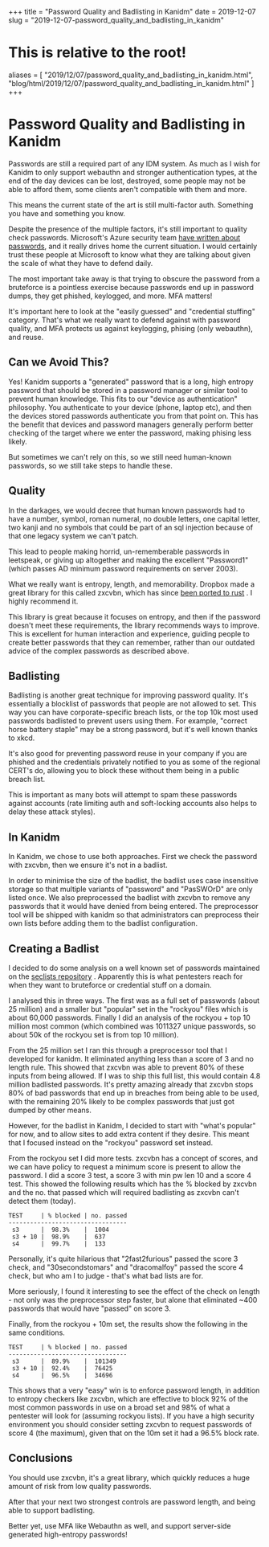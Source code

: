 +++
title = "Password Quality and Badlisting in Kanidm"
date = 2019-12-07
slug = "2019-12-07-password_quality_and_badlisting_in_kanidm"
# This is relative to the root!
aliases = [ "2019/12/07/password_quality_and_badlisting_in_kanidm.html", "blog/html/2019/12/07/password_quality_and_badlisting_in_kanidm.html" ]
+++
# Password Quality and Badlisting in Kanidm

Passwords are still a required part of any IDM system. As much as I wish
for Kanidm to only support webauthn and stronger authentication types,
at the end of the day devices can be lost, destroyed, some people may
not be able to afford them, some clients aren\'t compatible with them
and more.

This means the current state of the art is still multi-factor auth.
Something you have and something you know.

Despite the presence of the multiple factors, it\'s still important to
quality check passwords. Microsoft\'s Azure security team [have written
about
passwords](https://techcommunity.microsoft.com/t5/Azure-Active-Directory-Identity/Your-Pa-word-doesn-t-matter/ba-p/731984),
and it really drives home the current situation. I would certainly trust
these people at Microsoft to know what they are talking about given the
scale of what they have to defend daily.

The most important take away is that trying to obscure the password from
a bruteforce is a pointless exercise because passwords end up in
password dumps, they get phished, keylogged, and more. MFA matters!

It\'s important here to look at the \"easily guessed\" and \"credential
stuffing\" category. That\'s what we really want to defend against with
password quality, and MFA protects us against keylogging, phising (only
webauthn), and reuse.

## Can we Avoid This?

Yes! Kanidm supports a \"generated\" password that is a long, high
entropy password that should be stored in a password manager or similar
tool to prevent human knowledge. This fits to our \"device as
authentication\" philosophy. You authenticate to your device (phone,
laptop etc), and then the devices stored passwords authenticate you from
that point on. This has the benefit that devices and password managers
generally perform better checking of the target where we enter the
password, making phising less likely.

But sometimes we can\'t rely on this, so we still need human-known
passwords, so we still take steps to handle these.

## Quality

In the darkages, we would decree that human known passwords had to have
a number, symbol, roman numeral, no double letters, one capital letter,
two kanji and no symbols that could be part of an sql injection because
of that one legacy system we can\'t patch.

This lead to people making horrid, un-rememberable passwords in
leetspeak, or giving up altogether and making the excellent
\"Password1\" (which passes AD minimum password requirements on server
2003).

What we really want is entropy, length, and memorability. Dropbox made a
great library for this called zxcvbn, which has since [been ported to
rust](https://docs.rs/zxcvbn/2.0.0/zxcvbn/index.html) . I highly
recommend it.

This library is great because it focuses on entropy, and then if the
password doesn\'t meet these requirements, the library recommends ways
to improve. This is excellent for human interaction and experience,
guiding people to create better passwords that they can remember, rather
than our outdated advice of the complex passwords as described above.

## Badlisting

Badlisting is another great technique for improving password quality.
It\'s essentially a blocklist of passwords that people are not allowed
to set. This way you can have corporate-specific breach lists, or the
top 10k most used passwords badlisted to prevent users using them. For
example, \"correct horse battery staple\" may be a strong password, but
it\'s well known thanks to xkcd.

It\'s also good for preventing password reuse in your company if you are
phished and the credentials privately notified to you as some of the
regional CERT\'s do, allowing you to block these without them being in a
public breach list.

This is important as many bots will attempt to spam these passwords
against accounts (rate limiting auth and soft-locking accounts also
helps to delay these attack styles).

## In Kanidm

In Kanidm, we chose to use both approaches. First we check the password
with zxcvbn, then we ensure it\'s not in a badlist.

In order to minimise the size of the badlist, the badlist uses case
insensitive storage so that multiple variants of \"password\" and
\"PasSWOrD\" are only listed once. We also preprocessed the badlist with
zxcvbn to remove any passwords that it would have denied from being
entered. The preprocessor tool will be shipped with kanidm so that
administrators can preprocess their own lists before adding them to the
badlist configuration.

## Creating a Badlist

I decided to do some analysis on a well known set of passwords
maintained on the [seclists
repository](https://github.com/danielmiessler/SecLists/tree/master/Passwords)
. Apparently this is what pentesters reach for when they want to
bruteforce or credential stuff on a domain.

I analysed this in three ways. The first was as a full set of passwords
(about 25 million) and a smaller but \"popular\" set in the \"rockyou\"
files which is about 60,000 passwords. Finally I did an analysis of the
rockyou + top 10 million most common (which combined was 1011327 unique
passwords, so about 50k of the rockyou set is from top 10 million).

From the 25 million set I ran this through a preprocessor tool that I
developed for kanidm. It eliminated anything less than a score of 3 and
no length rule. This showed that zxcvbn was able to prevent 80% of these
inputs from being allowed. If I was to ship this full list, this would
contain 4.8 million badlisted passwords. It\'s pretty amazing already
that zxcvbn stops 80% of bad passwords that end up in breaches from
being able to be used, with the remaining 20% likely to be complex
passwords that just got dumped by other means.

However, for the badlist in Kanidm, I decided to start with \"what\'s
popular\" for now, and to allow sites to add extra content if they
desire. This meant that I focused instead on the \"rockyou\" password
set instead.

From the rockyou set I did more tests. zxcvbn has a concept of scores,
and we can have policy to request a minimum score is present to allow
the password. I did a score 3 test, a score 3 with min pw len 10 and a
score 4 test. This showed the following results which has the % blocked
by zxcvbn and the no. that passed which will required badlisting as
zxcvbn can\'t detect them (today).

    TEST     | % blocked | no. passed
    ---------------------------------
     s3      |  98.3%    |  1004
     s3 + 10 |  98.9%    |  637
     s4      |  99.7%    |  133

Personally, it\'s quite hilarious that \"2fast2furious\" passed the
score 3 check, and \"30secondstomars\" and \"dracomalfoy\" passed the
score 4 check, but who am I to judge - that\'s what bad lists are for.

More seriously, I found it interesting to see the effect of the check on
length - not only was the preprocessor step faster, but alone that
eliminated \~400 passwords that would have \"passed\" on score 3.

Finally, from the rockyou + 10m set, the results show the following in
the same conditions.

    TEST     | % blocked | no. passed
    ---------------------------------
     s3      |  89.9%    |  101349
     s3 + 10 |  92.4%    |  76425
     s4      |  96.5%    |  34696

This shows that a very \"easy\" win is to enforce password length, in
addition to entropy checkers like zxcvbn, which are effective to block
92% of the most common passwords in use on a broad set and 98% of what a
pentester will look for (assuming rockyou lists). If you have a high
security environment you should consider setting zxcvbn to request
passwords of score 4 (the maximum), given that on the 10m set it had a
96.5% block rate.

## Conclusions

You should use zxcvbn, it\'s a great library, which quickly reduces a
huge amount of risk from low quality passwords.

After that your next two strongest controls are password length, and
being able to support badlisting.

Better yet, use MFA like Webauthn as well, and support server-side
generated high-entropy passwords!


